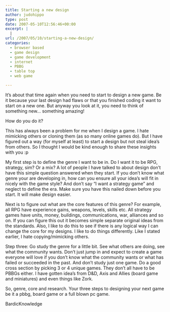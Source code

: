 ```yaml
---
title: Starting a new design
author: judohippo
type: post
date: 2007-05-10T12:56:46+00:00
excerpt: |
  |
url: /2007/05/10/starting-a-new-design/
categories:
  - browser based
  - game design
  - game development
  - internet
  - PBBG
  - table top
  - web game

---
```

<p style="margin-bottom:0;">
  It&#8217;s about that time again when you need to start to design a new game. Be it because your last design had flaws or that you finished coding it want to start on a new one. But anyway you look at it, you need to think of something new&#8230; something amazing!
</p>

<p style="margin-bottom:0;">
  How do you do it?
</p>

<p style="margin-bottom:0;">
  This has always been a problem for me when I design a game. I hate mimicking others or cloning them (as so many online games do). But I have figured out a way (for myself at least) to start a design but not steal idea&#8217;s from others. So I thought I would be kind enough to share these insights with you :p
</p>

<p style="margin-bottom:0;">
  My first step is to define the genre I want to be in. Do I want it to be RPG, strategy, sim? Or a mix? A lot of people I have talked to about design don&#8217;t have this simple question answered when they start. If you don&#8217;t know what genre your are developing in, how can you ensure all your idea&#8217;s will fit in nicely with the game style? And don&#8217;t say “I want a strategy game” and neglect to define the era. Make sure you have this nailed down before you start. It will make design easier.
</p>

<p style="margin-bottom:0;">
  Next is to figure out what are the core features of this genre? For example, all RPG have experience gains, weapons, levels, skills etc. All strategy games have units, money, buildings, communications, war, alliances and so on. If you can figure this out it becomes simple separate original ideas from the standards. Also, I like to do this to see if there is any logical way I can change the core for my designs. I like to do things differently. Like I stated earlier, I hate copying/mimicking others.
</p>

<p style="margin-bottom:0;">
  Step three: Go study the genre for a little bit. See what others are doing, see what the community wants. Don&#8217;t just jump in and expect to create a game everyone will love if you don&#8217;t know what the community wants or what has failed or succeeded in the past. And don&#8217;t study just one game. Do a good cross section by picking 3 or 4 unique games. They don&#8217;t all have to be PBBGs either. I have gotten idea&#8217;s from D&D, Axis and Allies (board game and miniatures) and even things like Zork.
</p>

<p style="margin-bottom:0;">
  So, genre, core and research. Your three steps to designing your next game be it a pbbg, board game or a full blown pc game.
</p>

<p style="margin-bottom:0;">
  BardicKnowledge
</p>